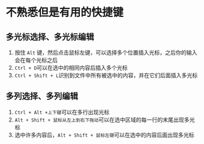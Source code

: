 # 不熟悉但是有用的快捷键

## 多光标选择、多光标编辑

1. 按住 `Alt` 键，然后点击鼠标左键，可以选择多个位置插入光标，之后你的输入会在每个光标之后
2. `Ctrl + D`可以在选中的相同内容后插入多个光标
3. `Ctrl + Shift + L`识别到文件中所有被选中的内容，并在它们后面插入多光标

## 多列选择、多列编辑

1. `Ctrl + Alt +上下键`可以在多行出现光标
2. `Alt + Shift + 鼠标从左上到右下拖动`可以在选中区域的每一行的末尾出现多光标
3. 选中许多内容后，`Alt + Shift + 鼠标左键`可以在选中的内容后面出现多光标